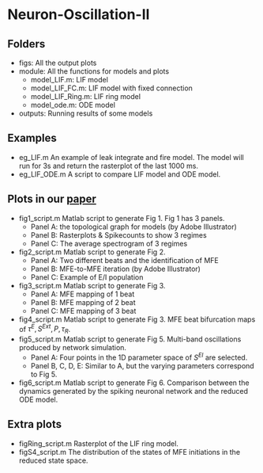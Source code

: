 # Neuron-Oscillation-II

## Folders

- figs: All the output plots 
- module: All the functions for models and plots
  - model_LIF.m: LIF model
  - model_LIF_FC.m: LIF model with fixed connection 
  - model_LIF_Ring.m: LIF ring model 
  - model_ode.m: ODE model 
- outputs: Running results of some models

## Examples 

- eg_LIF.m
  An example of leak integrate and fire model. The model will run for 3s and return the rasterplot of the last 1000 ms. 
- eg_LIF_ODE.m 
  A script to compare LIF model and ODE model. 



## Plots in our [paper](https://arxiv.org/abs/2206.14942) 

- fig1_script.m
  Matlab script to generate Fig 1. 
  Fig 1 has 3 panels.
  - Panel A: the topological graph for models (by Adobe Illustrator)
  - Panel B: Rasterplots & Spikecounts to show 3 regimes 
  - Panel C: The average spectrogram of 3 regimes 
- fig2_script.m 
  Matlab script to generate Fig 2. 
  - Panel A: Two different beats and the identification of MFE 
  - Panel B: MFE-to-MFE iteration (by Adobe Illustrator)
  - Panel C: Example of E/I population 
- fig3_script.m
  Matlab script to generate Fig 3. 
  - Panel A: MFE mapping of 1 beat
  - Panel B: MFE mapping of 2 beat
  - Panel C: MFE mapping of 3 beat
- fig4_script.m
  Matlab script to generate Fig 3.
  MFE beat bifurcation maps of $\tau^E, S^{Ext}, P, \tau_R$. 
- fig5_script.m
  Matlab script to generate Fig 5. Multi-band oscillations produced by network simulation. 
  - Panel A: Four points in the 1D parameter space of $S^{EI}$ are selected.
  - Panel B, C, D, E:  Similar to A, but the varying parameters correspond to Fig 5.
- fig6_script.m
  Matlab script to generate Fig 6.
  Comparison between the dynamics generated by the spiking neuronal network and the reduced ODE model. 



## Extra plots

- figRing_script.m
  Rasterplot of the LIF ring model. 
- figS4_script.m
  The distribution of the states of MFE initiations in the reduced state space. 

